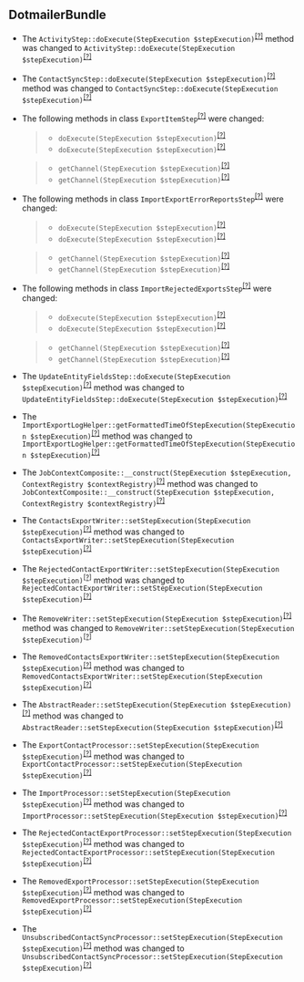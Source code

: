 DotmailerBundle
---------------
* The `ActivityStep::doExecute(StepExecution $stepExecution)`<sup>[[?]](https://github.com/oroinc/OroCRMDotmailerBundle/tree/5.0.0-alpha.2/Step/ActivityStep.php#L19 "Oro\Bundle\DotmailerBundle\Step\ActivityStep")</sup> method was changed to `ActivityStep::doExecute(StepExecution $stepExecution)`<sup>[[?]](https://github.com/oroinc/OroCRMDotmailerBundle/tree/5.0.0-beta.1/Step/ActivityStep.php#L22 "Oro\Bundle\DotmailerBundle\Step\ActivityStep")</sup>
* The `ContactSyncStep::doExecute(StepExecution $stepExecution)`<sup>[[?]](https://github.com/oroinc/OroCRMDotmailerBundle/tree/5.0.0-alpha.2/Step/ContactSyncStep.php#L13 "Oro\Bundle\DotmailerBundle\Step\ContactSyncStep")</sup> method was changed to `ContactSyncStep::doExecute(StepExecution $stepExecution)`<sup>[[?]](https://github.com/oroinc/OroCRMDotmailerBundle/tree/5.0.0-beta.1/Step/ContactSyncStep.php#L16 "Oro\Bundle\DotmailerBundle\Step\ContactSyncStep")</sup>
* The following methods in class `ExportItemStep`<sup>[[?]](https://github.com/oroinc/OroCRMDotmailerBundle/tree/5.0.0-beta.1/Step/ExportItemStep.php#L31 "Oro\Bundle\DotmailerBundle\Step\ExportItemStep")</sup> were changed:
  > - `doExecute(StepExecution $stepExecution)`<sup>[[?]](https://github.com/oroinc/OroCRMDotmailerBundle/tree/5.0.0-alpha.2/Step/ExportItemStep.php#L27 "Oro\Bundle\DotmailerBundle\Step\ExportItemStep")</sup>
  > - `doExecute(StepExecution $stepExecution)`<sup>[[?]](https://github.com/oroinc/OroCRMDotmailerBundle/tree/5.0.0-beta.1/Step/ExportItemStep.php#L31 "Oro\Bundle\DotmailerBundle\Step\ExportItemStep")</sup>

  > - `getChannel(StepExecution $stepExecution)`<sup>[[?]](https://github.com/oroinc/OroCRMDotmailerBundle/tree/5.0.0-alpha.2/Step/ExportItemStep.php#L87 "Oro\Bundle\DotmailerBundle\Step\ExportItemStep")</sup>
  > - `getChannel(StepExecution $stepExecution)`<sup>[[?]](https://github.com/oroinc/OroCRMDotmailerBundle/tree/5.0.0-beta.1/Step/ExportItemStep.php#L91 "Oro\Bundle\DotmailerBundle\Step\ExportItemStep")</sup>

* The following methods in class `ImportExportErrorReportsStep`<sup>[[?]](https://github.com/oroinc/OroCRMDotmailerBundle/tree/5.0.0-beta.1/Step/ImportExportErrorReportsStep.php#L29 "Oro\Bundle\DotmailerBundle\Step\ImportExportErrorReportsStep")</sup> were changed:
  > - `doExecute(StepExecution $stepExecution)`<sup>[[?]](https://github.com/oroinc/OroCRMDotmailerBundle/tree/5.0.0-alpha.2/Step/ImportExportErrorReportsStep.php#L26 "Oro\Bundle\DotmailerBundle\Step\ImportExportErrorReportsStep")</sup>
  > - `doExecute(StepExecution $stepExecution)`<sup>[[?]](https://github.com/oroinc/OroCRMDotmailerBundle/tree/5.0.0-beta.1/Step/ImportExportErrorReportsStep.php#L29 "Oro\Bundle\DotmailerBundle\Step\ImportExportErrorReportsStep")</sup>

  > - `getChannel(StepExecution $stepExecution)`<sup>[[?]](https://github.com/oroinc/OroCRMDotmailerBundle/tree/5.0.0-alpha.2/Step/ImportExportErrorReportsStep.php#L65 "Oro\Bundle\DotmailerBundle\Step\ImportExportErrorReportsStep")</sup>
  > - `getChannel(StepExecution $stepExecution)`<sup>[[?]](https://github.com/oroinc/OroCRMDotmailerBundle/tree/5.0.0-beta.1/Step/ImportExportErrorReportsStep.php#L68 "Oro\Bundle\DotmailerBundle\Step\ImportExportErrorReportsStep")</sup>

* The following methods in class `ImportRejectedExportsStep`<sup>[[?]](https://github.com/oroinc/OroCRMDotmailerBundle/tree/5.0.0-beta.1/Step/ImportRejectedExportsStep.php#L30 "Oro\Bundle\DotmailerBundle\Step\ImportRejectedExportsStep")</sup> were changed:
  > - `doExecute(StepExecution $stepExecution)`<sup>[[?]](https://github.com/oroinc/OroCRMDotmailerBundle/tree/5.0.0-alpha.2/Step/ImportRejectedExportsStep.php#L27 "Oro\Bundle\DotmailerBundle\Step\ImportRejectedExportsStep")</sup>
  > - `doExecute(StepExecution $stepExecution)`<sup>[[?]](https://github.com/oroinc/OroCRMDotmailerBundle/tree/5.0.0-beta.1/Step/ImportRejectedExportsStep.php#L30 "Oro\Bundle\DotmailerBundle\Step\ImportRejectedExportsStep")</sup>

  > - `getChannel(StepExecution $stepExecution)`<sup>[[?]](https://github.com/oroinc/OroCRMDotmailerBundle/tree/5.0.0-alpha.2/Step/ImportRejectedExportsStep.php#L70 "Oro\Bundle\DotmailerBundle\Step\ImportRejectedExportsStep")</sup>
  > - `getChannel(StepExecution $stepExecution)`<sup>[[?]](https://github.com/oroinc/OroCRMDotmailerBundle/tree/5.0.0-beta.1/Step/ImportRejectedExportsStep.php#L73 "Oro\Bundle\DotmailerBundle\Step\ImportRejectedExportsStep")</sup>

* The `UpdateEntityFieldsStep::doExecute(StepExecution $stepExecution)`<sup>[[?]](https://github.com/oroinc/OroCRMDotmailerBundle/tree/5.0.0-alpha.2/Step/UpdateEntityFieldsStep.php#L33 "Oro\Bundle\DotmailerBundle\Step\UpdateEntityFieldsStep")</sup> method was changed to `UpdateEntityFieldsStep::doExecute(StepExecution $stepExecution)`<sup>[[?]](https://github.com/oroinc/OroCRMDotmailerBundle/tree/5.0.0-beta.1/Step/UpdateEntityFieldsStep.php#L38 "Oro\Bundle\DotmailerBundle\Step\UpdateEntityFieldsStep")</sup>
* The `ImportExportLogHelper::getFormattedTimeOfStepExecution(StepExecution $stepExecution)`<sup>[[?]](https://github.com/oroinc/OroCRMDotmailerBundle/tree/5.0.0-alpha.2/Model/ImportExportLogHelper.php#L29 "Oro\Bundle\DotmailerBundle\Model\ImportExportLogHelper")</sup> method was changed to `ImportExportLogHelper::getFormattedTimeOfStepExecution(StepExecution $stepExecution)`<sup>[[?]](https://github.com/oroinc/OroCRMDotmailerBundle/tree/5.0.0-beta.1/Model/ImportExportLogHelper.php#L32 "Oro\Bundle\DotmailerBundle\Model\ImportExportLogHelper")</sup>
* The `JobContextComposite::__construct(StepExecution $stepExecution, ContextRegistry $contextRegistry)`<sup>[[?]](https://github.com/oroinc/OroCRMDotmailerBundle/tree/5.0.0-alpha.2/ImportExport/JobContextComposite.php#L32 "Oro\Bundle\DotmailerBundle\ImportExport\JobContextComposite")</sup> method was changed to `JobContextComposite::__construct(StepExecution $stepExecution, ContextRegistry $contextRegistry)`<sup>[[?]](https://github.com/oroinc/OroCRMDotmailerBundle/tree/5.0.0-beta.1/ImportExport/JobContextComposite.php#L28 "Oro\Bundle\DotmailerBundle\ImportExport\JobContextComposite")</sup>
* The `ContactsExportWriter::setStepExecution(StepExecution $stepExecution)`<sup>[[?]](https://github.com/oroinc/OroCRMDotmailerBundle/tree/5.0.0-alpha.2/ImportExport/Writer/ContactsExportWriter.php#L203 "Oro\Bundle\DotmailerBundle\ImportExport\Writer\ContactsExportWriter")</sup> method was changed to `ContactsExportWriter::setStepExecution(StepExecution $stepExecution)`<sup>[[?]](https://github.com/oroinc/OroCRMDotmailerBundle/tree/5.0.0-beta.1/ImportExport/Writer/ContactsExportWriter.php#L196 "Oro\Bundle\DotmailerBundle\ImportExport\Writer\ContactsExportWriter")</sup>
* The `RejectedContactExportWriter::setStepExecution(StepExecution $stepExecution)`<sup>[[?]](https://github.com/oroinc/OroCRMDotmailerBundle/tree/5.0.0-alpha.2/ImportExport/Writer/RejectedContactExportWriter.php#L63 "Oro\Bundle\DotmailerBundle\ImportExport\Writer\RejectedContactExportWriter")</sup> method was changed to `RejectedContactExportWriter::setStepExecution(StepExecution $stepExecution)`<sup>[[?]](https://github.com/oroinc/OroCRMDotmailerBundle/tree/5.0.0-beta.1/ImportExport/Writer/RejectedContactExportWriter.php#L60 "Oro\Bundle\DotmailerBundle\ImportExport\Writer\RejectedContactExportWriter")</sup>
* The `RemoveWriter::setStepExecution(StepExecution $stepExecution)`<sup>[[?]](https://github.com/oroinc/OroCRMDotmailerBundle/tree/5.0.0-alpha.2/ImportExport/Writer/RemoveWriter.php#L77 "Oro\Bundle\DotmailerBundle\ImportExport\Writer\RemoveWriter")</sup> method was changed to `RemoveWriter::setStepExecution(StepExecution $stepExecution)`<sup>[[?]](https://github.com/oroinc/OroCRMDotmailerBundle/tree/5.0.0-beta.1/ImportExport/Writer/RemoveWriter.php#L72 "Oro\Bundle\DotmailerBundle\ImportExport\Writer\RemoveWriter")</sup>
* The `RemovedContactsExportWriter::setStepExecution(StepExecution $stepExecution)`<sup>[[?]](https://github.com/oroinc/OroCRMDotmailerBundle/tree/5.0.0-alpha.2/ImportExport/Writer/RemovedContactsExportWriter.php#L184 "Oro\Bundle\DotmailerBundle\ImportExport\Writer\RemovedContactsExportWriter")</sup> method was changed to `RemovedContactsExportWriter::setStepExecution(StepExecution $stepExecution)`<sup>[[?]](https://github.com/oroinc/OroCRMDotmailerBundle/tree/5.0.0-beta.1/ImportExport/Writer/RemovedContactsExportWriter.php#L174 "Oro\Bundle\DotmailerBundle\ImportExport\Writer\RemovedContactsExportWriter")</sup>
* The `AbstractReader::setStepExecution(StepExecution $stepExecution)`<sup>[[?]](https://github.com/oroinc/OroCRMDotmailerBundle/tree/5.0.0-alpha.2/ImportExport/Reader/AbstractReader.php#L63 "Oro\Bundle\DotmailerBundle\ImportExport\Reader\AbstractReader")</sup> method was changed to `AbstractReader::setStepExecution(StepExecution $stepExecution)`<sup>[[?]](https://github.com/oroinc/OroCRMDotmailerBundle/tree/5.0.0-beta.1/ImportExport/Reader/AbstractReader.php#L60 "Oro\Bundle\DotmailerBundle\ImportExport\Reader\AbstractReader")</sup>
* The `ExportContactProcessor::setStepExecution(StepExecution $stepExecution)`<sup>[[?]](https://github.com/oroinc/OroCRMDotmailerBundle/tree/5.0.0-alpha.2/ImportExport/Processor/ExportContactProcessor.php#L25 "Oro\Bundle\DotmailerBundle\ImportExport\Processor\ExportContactProcessor")</sup> method was changed to `ExportContactProcessor::setStepExecution(StepExecution $stepExecution)`<sup>[[?]](https://github.com/oroinc/OroCRMDotmailerBundle/tree/5.0.0-beta.1/ImportExport/Processor/ExportContactProcessor.php#L25 "Oro\Bundle\DotmailerBundle\ImportExport\Processor\ExportContactProcessor")</sup>
* The `ImportProcessor::setStepExecution(StepExecution $stepExecution)`<sup>[[?]](https://github.com/oroinc/OroCRMDotmailerBundle/tree/5.0.0-alpha.2/ImportExport/Processor/ImportProcessor.php#L30 "Oro\Bundle\DotmailerBundle\ImportExport\Processor\ImportProcessor")</sup> method was changed to `ImportProcessor::setStepExecution(StepExecution $stepExecution)`<sup>[[?]](https://github.com/oroinc/OroCRMDotmailerBundle/tree/5.0.0-beta.1/ImportExport/Processor/ImportProcessor.php#L27 "Oro\Bundle\DotmailerBundle\ImportExport\Processor\ImportProcessor")</sup>
* The `RejectedContactExportProcessor::setStepExecution(StepExecution $stepExecution)`<sup>[[?]](https://github.com/oroinc/OroCRMDotmailerBundle/tree/5.0.0-alpha.2/ImportExport/Processor/RejectedContactExportProcessor.php#L99 "Oro\Bundle\DotmailerBundle\ImportExport\Processor\RejectedContactExportProcessor")</sup> method was changed to `RejectedContactExportProcessor::setStepExecution(StepExecution $stepExecution)`<sup>[[?]](https://github.com/oroinc/OroCRMDotmailerBundle/tree/5.0.0-beta.1/ImportExport/Processor/RejectedContactExportProcessor.php#L94 "Oro\Bundle\DotmailerBundle\ImportExport\Processor\RejectedContactExportProcessor")</sup>
* The `RemovedExportProcessor::setStepExecution(StepExecution $stepExecution)`<sup>[[?]](https://github.com/oroinc/OroCRMDotmailerBundle/tree/5.0.0-alpha.2/ImportExport/Processor/RemovedExportProcessor.php#L57 "Oro\Bundle\DotmailerBundle\ImportExport\Processor\RemovedExportProcessor")</sup> method was changed to `RemovedExportProcessor::setStepExecution(StepExecution $stepExecution)`<sup>[[?]](https://github.com/oroinc/OroCRMDotmailerBundle/tree/5.0.0-beta.1/ImportExport/Processor/RemovedExportProcessor.php#L54 "Oro\Bundle\DotmailerBundle\ImportExport\Processor\RemovedExportProcessor")</sup>
* The `UnsubscribedContactSyncProcessor::setStepExecution(StepExecution $stepExecution)`<sup>[[?]](https://github.com/oroinc/OroCRMDotmailerBundle/tree/5.0.0-alpha.2/ImportExport/Processor/UnsubscribedContactSyncProcessor.php#L69 "Oro\Bundle\DotmailerBundle\ImportExport\Processor\UnsubscribedContactSyncProcessor")</sup> method was changed to `UnsubscribedContactSyncProcessor::setStepExecution(StepExecution $stepExecution)`<sup>[[?]](https://github.com/oroinc/OroCRMDotmailerBundle/tree/5.0.0-beta.1/ImportExport/Processor/UnsubscribedContactSyncProcessor.php#L65 "Oro\Bundle\DotmailerBundle\ImportExport\Processor\UnsubscribedContactSyncProcessor")</sup>

